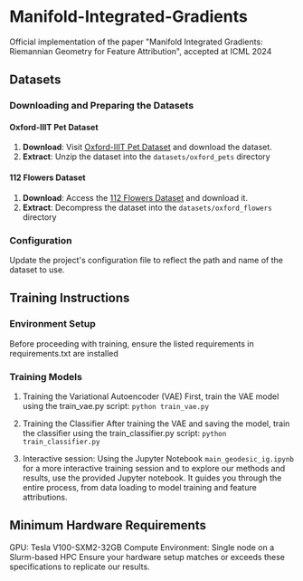 # Manifold-Integrated-Gradients
Official implementation of the paper "Manifold Integrated Gradients: Riemannian Geometry for Feature Attribution", accepted at ICML 2024



## Datasets

### Downloading and Preparing the Datasets

#### Oxford-IIIT Pet Dataset

1. **Download**: Visit [Oxford-IIIT Pet Dataset](https://www.robots.ox.ac.uk/~vgg/data/pets/) and download the dataset.
2. **Extract**: Unzip the dataset into the `datasets/oxford_pets` directory 

#### 112 Flowers Dataset

1. **Download**: Access the [112 Flowers Dataset](http://www.robots.ox.ac.uk/~vgg/data/flowers/102/) and download it.
2. **Extract**: Decompress the dataset into the `datasets/oxford_flowers` directory 

### Configuration

Update the project's configuration file to reflect the path and name of the dataset to use.

## Training Instructions
### Environment Setup
Before proceeding with training, ensure the listed requirements in requirements.txt are installed

### Training Models
1. Training the Variational Autoencoder (VAE)
First, train the VAE model using the train_vae.py script:
`python train_vae.py`


2. Training the Classifier
After training the VAE and saving the model, train the classifier using the train_classifier.py script:
`python train_classifier.py`

3. Interactive session: Using the Jupyter Notebook `main_geodesic_ig.ipynb` for a more interactive training session and to explore our methods and results, use the provided Jupyter notebook. It guides you through the entire process, from data loading to model training and feature attributions.

## Minimum Hardware Requirements
GPU: Tesla V100-SXM2-32GB
Compute Environment: Single node on a Slurm-based HPC
Ensure your hardware setup matches or exceeds these specifications to replicate our results.
